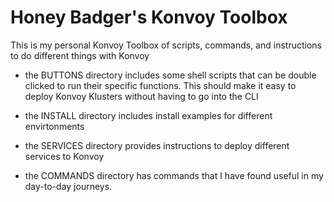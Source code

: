 # Honey Badger's Konvoy Toolbox
This is my personal Konvoy Toolbox of scripts, commands, and instructions to do different things with Konvoy

* the BUTTONS directory includes some shell scripts that can be double clicked to run their specific functions.  This should make it easy to deploy Konvoy Klusters without having to go into the CLI

* the INSTALL directory includes install examples for different envirtonments

* the SERVICES directory provides instructions to deploy different services to Konvoy

* the COMMANDS directory has commands that I have found useful in my day-to-day journeys.


